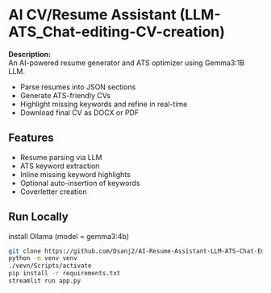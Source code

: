 # AI CV/Resume Assistant (LLM-ATS_Chat-editing-CV-creation)

**Description:**  
An AI-powered resume generator and ATS optimizer using Gemma3:1B LLM.  
- Parse resumes into JSON sections  
- Generate ATS-friendly CVs  
- Highlight missing keywords and refine in real-time  
- Download final CV as DOCX or PDF

## Features
- Resume parsing via LLM
- ATS keyword extraction
- Inline missing keyword highlights
- Optional auto-insertion of keywords
- Coverletter creation

## Run Locally
install Ollama (model = gemma3:4b)
```bash
git clone https://github.com/Dsanj2/AI-Resume-Assistant-LLM-ATS-Chat-Editing-
python -m venv venv
./vevn/Scripts/activate
pip install -r requirements.txt
streamlit run app.py






